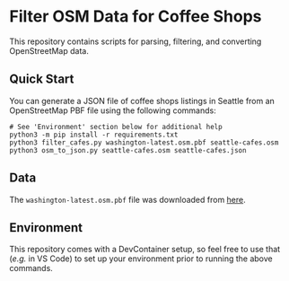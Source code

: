 # Filter OSM Data for Coffee Shops

This repository contains scripts for parsing, filtering, and converting OpenStreetMap data.

## Quick Start

You can generate a JSON file of coffee shops listings in Seattle from an OpenStreetMap PBF file using the following commands:

```console
# See 'Environment' section below for additional help
python3 -m pip install -r requirements.txt
python3 filter_cafes.py washington-latest.osm.pbf seattle-cafes.osm
python3 osm_to_json.py seattle-cafes.osm seattle-cafes.json
```

## Data

The `washington-latest.osm.pbf` file was downloaded from [here](https://download.geofabrik.de/north-america/us/washington.html).

## Environment

This repository comes with a DevContainer setup, so feel free to use that (_e.g._ in VS Code) to set up your environment prior to running the above commands.
